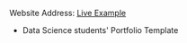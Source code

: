 Website Address: [Live Example](nicholas-lee.github.io/)

- Data Science students' Portfolio Template
